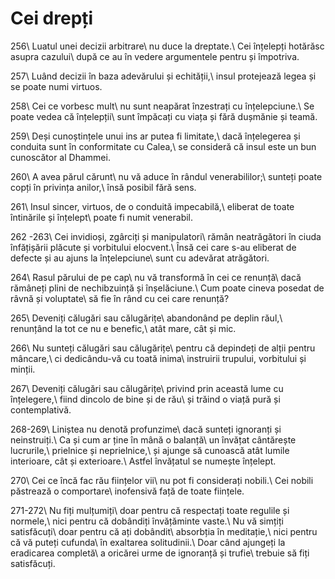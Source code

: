 Cei drepți
==========

256\\
Luatul unei decizii arbitrare\\
nu duce la dreptate.\\
Cei înțelepți hotărăsc asupra cazului\\
după ce au în vedere argumentele pentru și împotriva.

257\\
Luând decizii în baza adevărului și echității,\\
insul protejează legea și se poate numi virtuos.

258\\
Cei ce vorbesc mult\\
nu sunt neapărat înzestrați cu înțelepciune.\\
Se poate vedea că înțelepții\\
sunt împăcați cu viața și fără dușmănie și teamă.

259\\
Deși cunoștințele unui ins ar putea fi limitate,\\
dacă înțelegerea și conduita sunt în conformitate cu Calea,\\
se consideră că insul este un bun cunoscător al Dhammei.

260\\
A avea părul cărunt\\
nu vă aduce în rândul venerabililor;\\
sunteți poate copți în privința anilor,\\
însă posibil fără sens.

261\\
Insul sincer, virtuos, de o conduită impecabilă,\\
eliberat de toate întinările și înțelept\\
poate fi numit venerabil.

262 -263\\
Cei invidioși, zgârciți și manipulatori\\
rămân neatrăgători în ciuda înfățișării plăcute și vorbitului elocvent.\\
Însă cei care s-au eliberat de defecte și au ajuns la înțelepciune\\
sunt cu adevărat atrăgători.

264\\
Rasul părului de pe cap\\
nu vă transformă în cei ce renunță\\
dacă rămâneți plini de nechibzuință și înșelăciune.\\
Cum poate cineva posedat de râvnă și voluptate\\
să fie în rând cu cei care renunță?

265\\
Deveniți călugări sau călugărițe\\
abandonând pe deplin răul,\\
renunțând la tot ce nu e benefic,\\
atât mare, cât și mic.

266\\
Nu sunteți călugări sau călugărițe\\
pentru că depindeți de alții pentru mâncare,\\
ci dedicându-vă cu toată inima\\
instruirii trupului, vorbitului și minții.

267\\
Deveniți călugări sau călugărițe\\
privind prin această lume cu înțelegere,\\
fiind dincolo de bine și de rău\\
și trăind o viață pură și contemplativă.

268-269\\
Liniștea nu denotă profunzime\\
dacă sunteți ignoranți și neinstruiți.\\
Ca și cum ar ține în mână o balanță\\
un învățat cântărește lucrurile,\\
prielnice și neprielnice,\\
și ajunge să cunoască atât lumile interioare, cât și exterioare.\\
Astfel învățatul se numește înțelept.

270\\
Cei ce încă fac rău ființelor vii\\
nu pot fi considerați nobili.\\
Cei nobili păstrează o comportare\\
inofensivă față de toate ființele.

271-272\\
Nu fiți mulțumiți\\
doar pentru că respectați toate regulile și normele,\\
nici pentru că dobândiți învățăminte vaste.\\
Nu vă simțiți satisfăcuți\\
doar pentru că ați dobândit\\
absorbția în meditație,\\
nici pentru că vă puteți cufunda\\
în exaltarea solitudinii.\\
Doar când ajungeți la eradicarea completă\\
a oricărei urme de ignoranță și trufie\\
trebuie să fiți satisfăcuți.
